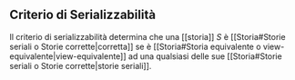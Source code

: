 ## Criterio di Serializzabilità
Il criterio di serializzabilità determina che una [[storia]] $S$ è [[Storia#Storie seriali o Storie corrette|corretta]] se è [[Storia#Storia equivalente o view-equivalente|view-equivalente]] ad una qualsiasi delle sue [[Storia#Storie seriali o Storie corrette|storie seriali]].
